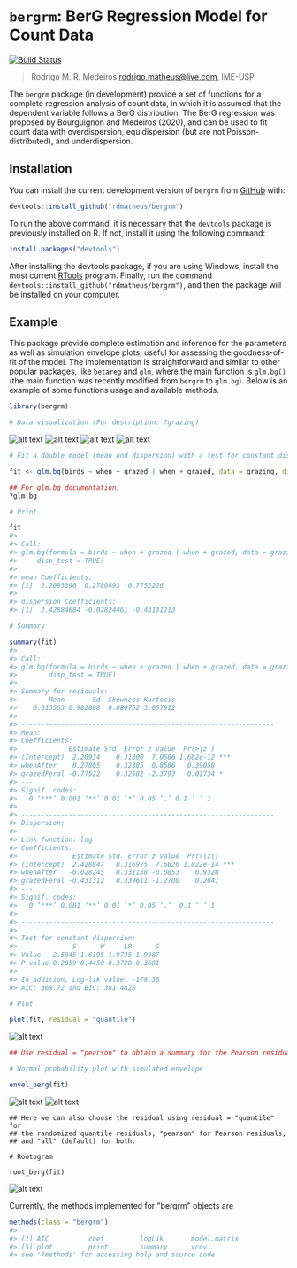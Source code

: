 # `bergrm`: BerG Regression Model for Count Data

[![Build Status](https://travis-ci.com/travis-ci/travis-web.svg?branch=master)](https://travis-ci.com/travis-ci/travis-web)

> Rodrigo M. R. Medeiros
> <rodrigo.matheus@live.com>, IME-USP

The `bergrm` package (in development) provide a set of functions for a complete regression analysis of count data, in which it is assumed that the dependent variable follows a BerG distribution. The BerG regression was proposed by Bourguignon and Medeiros (2020), and can be used to fit count data with overdispersion, equidispersion (but are not Poisson-distributed), and underdispersion.

## Installation

You can install the current development version of `bergrm` from [GitHub](https://github.com/rdmatheus/sdlrm) with:

``` r
devtools::install_github("rdmatheus/bergrm")
```
To run the above command, it is necessary that the `devtools` package is previously installed on R. If not, install it using the following command:

``` r
install.packages("devtools")
```
After installing the devtools package, if you are using Windows, install the most current [RTools](https://cran.r-project.org/bin/windows/Rtools/) program. Finally, run the command `devtools::install_github("rdmatheus/bergrm")`, and then the package will be installed on your computer.

## Example

This package provide complete estimation and inference for the parameters as well as simulation envelope plots, useful for assessing the goodness-of-fit of the model. The implementation is straightforward and similar to other popular packages, like `betareg` and `glm`, where the main function is `glm.bg()` (the main function was recently modified from `bergrm` to `glm.bg`). Below is an example of some functions usage and available methods.

``` r
library(bergrm)

# Data visualization (For description: ?grazing)
```
![alt text](figures/fig1a.png)
![alt text](figures/fig1b.png)
![alt text](figures/fig1c.png)
![alt text](figures/fig1d.png)

``` r
# Fit a double model (mean and dispersion) with a test for constant dispersion

fit <- glm.bg(birds ~ when + grazed | when + grazed, data = grazing, disp.test = TRUE)

## For glm.bg documentation:
?glm.bg

# Print

fit
#> 
#> Call:
#> glm.bg(formula = birds ~ when + grazed | when + grazed, data = grazing, 
#>     disp_test = TRUE)
#> 
#> mean Coefficients:
#> [1]  2.2093390  0.2780493 -0.7752226
#> 
#> dispersion Coefficients:
#> [1]  2.42884684 -0.02824461 -0.43131213

# Summary

summary(fit)
#>
#> Call:
#> glm.bg(formula = birds ~ when + grazed | when + grazed, data = grazing, 
#>        disp_test = TRUE)
#>
#> Summary for residuals:
#>        Mean       Sd  Skewness Kurtosis
#>    0.013563 0.982888  0.080752 3.057912
#> 
#> ----------------------------------------------------------------
#> Mean:
#> Coefficients:
#>             Estimate Std. Error z value  Pr(>|z|)    
#> (Intercept)  2.20934    0.31300  7.0586 1.682e-12 ***
#> whenAfter    0.27805    0.32385  0.8586   0.39058    
#> grazedFeral -0.77522    0.32582 -2.3793   0.01734 *  
#> ---
#> Signif. codes:  
#>   0 ‘***’ 0.001 ‘**’ 0.01 ‘*’ 0.05 ‘.’ 0.1 ‘ ’ 1
#> 
#> ----------------------------------------------------------------
#> Dispersion:
#> 
#> Link function: log 
#> Coefficients:
#>              Estimate Std. Error z value  Pr(>|z|)    
#> (Intercept)  2.428847   0.316975  7.6626 1.822e-14 ***
#> whenAfter   -0.028245   0.331138 -0.0853    0.9320    
#> grazedFeral -0.431312   0.339611 -1.2700    0.2041    
#> ---
#> Signif. codes:  
#>   0 ‘***’ 0.001 ‘**’ 0.01 ‘*’ 0.05 ‘.’  0.1 ‘ ’ 1
#> 
#> ----------------------------------------------------------------
#> 
#> Test for constant dispersion:
#>              S      W     LR      G
#> Value   2.5045 1.6195 1.9735 1.9987
#> P value 0.2859 0.4450 0.3728 0.3681
#> 
#> In addition, Log-lik value: -178.36 
#> AIC: 368.72 and BIC: 381.4828

# Plot

plot(fit, residual = "quantile") 
```
![alt text](figures/fig2.png)

``` r
## Use residual = "pearson" to obtain a summary for the Pearson residuals.

# Normal probability plot with simulated envelope 

envel_berg(fit)
```
![alt text](figures/fig3a.png)
![alt text](figures/fig3b.png)

```
## Here we can also choose the residual using residual = "quantile" for
## the randomized quantile residuals; "pearson" for Pearson residuals;
## and "all" (default) for both.

# Rootogram

root_berg(fit)
```
![alt text](figures/fig4.png)

Currently, the methods implemented for "bergrm" objects are
``` r
methods(class = "bergrm")
#>
#> [1] AIC          coef         logLik       model.matrix
#> [5] plot         print        summary      vcov        
#> see '?methods' for accessing help and source code
```
